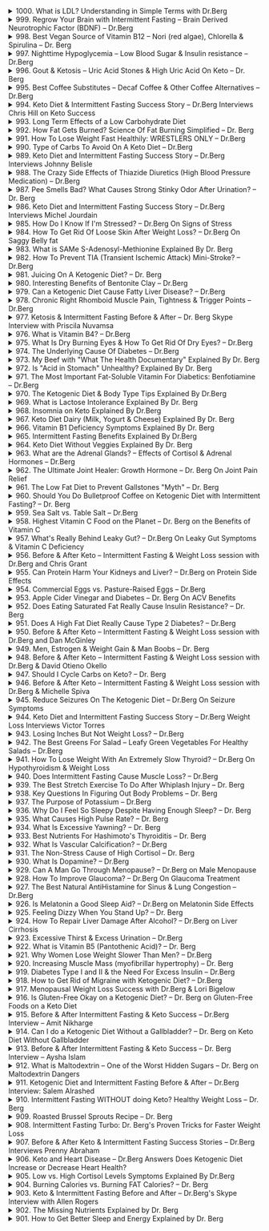 <details>
<summary>1000. What is LDL? Understanding in Simple Terms with Dr.Berg</summary>

[[Youtube]](https://www.youtube.com/watch?v=7G_HzReT8xs)


</details>

<details>
<summary>999. Regrow Your Brain with Intermittent Fasting – Brain Derived Neurotrophic Factor (BDNF) – Dr.Berg</summary>

[[Youtube]](https://www.youtube.com/watch?v=g_zjtwKAaf4)


</details>

<details>
<summary>998. Best Vegan Source of Vitamin B12 – Nori (red algae), Chlorella & Spirulina – Dr. Berg</summary>

[[Youtube]](https://www.youtube.com/watch?v=GL67Ney21mo)


</details>

<details>
<summary>997. Nighttime Hypoglycemia – Low Blood Sugar & Insulin resistance – Dr.Berg</summary>

[[Youtube]](https://www.youtube.com/watch?v=pSt6dxWWYY0)


</details>

<details>
<summary>996. Gout & Ketosis – Uric Acid Stones & High Uric Acid On Keto – Dr. Berg</summary>

[[Youtube]](https://www.youtube.com/watch?v=7nwc3mTacrI)


</details>

<details>
<summary>995. Best Coffee Substitutes – Decaf Coffee & Other Coffee Alternatives – Dr.Berg</summary>

[[Youtube]](https://www.youtube.com/watch?v=egsDvNJDgGs)


</details>

<details>
<summary>994. Keto Diet & Intermittent Fasting Success Story – Dr.Berg Interviews Chris Hill on Keto Success</summary>

[[Youtube]](https://www.youtube.com/watch?v=Au9UujxWF20)


</details>

<details>
<summary>993. Long Term Effects of a Low Carbohydrate Diet</summary>

[[Youtube]](https://www.youtube.com/watch?v=bFLM55uvL9U)


</details>

<details>
<summary>992. How Fat Gets Burned? Science Of Fat Burning Simplified – Dr. Berg</summary>

[[Youtube]](https://www.youtube.com/watch?v=GJQaVRVdn_0)


</details>

<details>
<summary>991. How To Lose Weight Fast Healthily: WRESTLERS ONLY – Dr.Berg</summary>

[[Youtube]](https://www.youtube.com/watch?v=WqnETFltxtM)


</details>

<details>
<summary>990. Type of Carbs To Avoid On A Keto Diet – Dr.Berg</summary>

[[Youtube]](https://www.youtube.com/watch?v=vkVB5-BJEls)


</details>

<details>
<summary>989. Keto Diet and Intermittent Fasting Success Story – Dr.Berg Interviews Johnny Belisle</summary>

[[Youtube]](https://www.youtube.com/watch?v=Zd4R14mBcFw)


</details>

<details>
<summary>988. The Crazy Side Effects of Thiazide Diuretics (High Blood Pressure Medication) – Dr.Berg</summary>

[[Youtube]](https://www.youtube.com/watch?v=JfOBh1cAArk)


</details>

<details>
<summary>987. Pee Smells Bad? What Causes Strong Stinky Odor After Urination? – Dr. Berg</summary>

[[Youtube]](https://www.youtube.com/watch?v=o6xh5DHbsiw)


</details>

<details>
<summary>986. Keto Diet and Intermittent Fasting Success Story – Dr.Berg Interviews Michel Jourdain</summary>

[[Youtube]](https://www.youtube.com/watch?v=IQf5zeUhJxw)


</details>

<details>
<summary>985. How Do I Know If I'm Stressed? – Dr.Berg On Signs of Stress</summary>

[[Youtube]](https://www.youtube.com/watch?v=XZnvdTg_SSE)


</details>

<details>
<summary>984. How To Get Rid Of Loose Skin After Weight Loss? – Dr.Berg On Saggy Belly fat</summary>

[[Youtube]](https://www.youtube.com/watch?v=DhH4sy2U4vw)


</details>

<details>
<summary>983. What is SAMe S-Adenosyl-Methionine Explained By Dr. Berg</summary>

[[Youtube]](https://www.youtube.com/watch?v=nVWzOdxDlh8)


</details>

<details>
<summary>982. How To Prevent TIA (Transient Ischemic Attack) Mini-Stroke? – Dr.Berg</summary>

[[Youtube]](https://www.youtube.com/watch?v=NEQsqwT3xYk)


</details>

<details>
<summary>981. Juicing On A Ketogenic Diet? – Dr. Berg</summary>

[[Youtube]](https://www.youtube.com/watch?v=hwZHaNOwMDk)


</details>

<details>
<summary>980. Interesting Benefits of Bentonite Clay – Dr.Berg</summary>

[[Youtube]](https://www.youtube.com/watch?v=9ye2Swt3YTo)


</details>

<details>
<summary>979. Can a Ketogenic Diet Cause Fatty Liver Disease? – Dr.Berg</summary>

[[Youtube]](https://www.youtube.com/watch?v=8HNzrn_5nFw)


</details>

<details>
<summary>978. Chronic Right Rhomboid Muscle Pain, Tightness & Trigger Points – Dr.Berg</summary>

[[Youtube]](https://www.youtube.com/watch?v=RzzTNlJqCW0)


</details>

<details>
<summary>977. Ketosis & Intermittent Fasting Before & After – Dr. Berg Skype Interview with Priscila Nuvamsa</summary>

[[Youtube]](https://www.youtube.com/watch?v=OjJ1VbmbwQc)


</details>

<details>
<summary>976. What is Vitamin B4? – Dr.Berg</summary>

[[Youtube]](https://www.youtube.com/watch?v=oC3CRPlHVVQ)


</details>

<details>
<summary>975. What Is Dry Burning Eyes & How To Get Rid Of Dry Eyes? – Dr.Berg</summary>

[[Youtube]](https://www.youtube.com/watch?v=It3Bn4hbWzg)


</details>

<details>
<summary>974. The Underlying Cause Of Diabetes – Dr.Berg</summary>

[[Youtube]](https://www.youtube.com/watch?v=rgQ1ffvr5W0)


</details>

<details>
<summary>973. My Beef with "What The Health Documentary" Explained By Dr. Berg</summary>

[[Youtube]](https://www.youtube.com/watch?v=6F-vU0VdhEk)


</details>

<details>
<summary>972. Is "Acid in Stomach" Unhealthy? Explained By Dr. Berg</summary>

[[Youtube]](https://www.youtube.com/watch?v=sHfYr4SGeHo)


</details>

<details>
<summary>971. The Most Important Fat-Soluble Vitamin For Diabetics: Benfotiamine – Dr.Berg</summary>

[[Youtube]](https://www.youtube.com/watch?v=szY9ijBUDUs)


</details>

<details>
<summary>970. The Ketogenic Diet & Body Type Tips Explained By Dr.Berg</summary>

[[Youtube]](https://www.youtube.com/watch?v=z5nYcy9Vb5U)


</details>

<details>
<summary>969. What is Lactose Intolerance Explained By Dr. Berg</summary>

[[Youtube]](https://www.youtube.com/watch?v=iRPzSRWNjyY)


</details>

<details>
<summary>968. Insomnia on Keto Explained By Dr.Berg</summary>

[[Youtube]](https://www.youtube.com/watch?v=cqbQAWpOJVE)


</details>

<details>
<summary>967. Keto Diet Dairy (Milk, Yogurt & Cheese) Explained By Dr. Berg</summary>

[[Youtube]](https://www.youtube.com/watch?v=kuUTAT5N24k)


</details>

<details>
<summary>966. Vitamin B1 Deficiency Symptoms Explained By Dr. Berg</summary>

[[Youtube]](https://www.youtube.com/watch?v=5M5xP_Sv4xQ)


</details>

<details>
<summary>965. Intermittent Fasting Benefits Explained By Dr.Berg</summary>

[[Youtube]](https://www.youtube.com/watch?v=JlmSOqjJhKo)


</details>

<details>
<summary>964. Keto Diet Without Veggies Explained By Dr. Berg</summary>

[[Youtube]](https://www.youtube.com/watch?v=BC0mRQLoqNA)


</details>

<details>
<summary>963. What are the Adrenal Glands? – Effects of Cortisol & Adrenal Hormones – Dr.Berg</summary>

[[Youtube]](https://www.youtube.com/watch?v=9225P7K7bSs)


</details>

<details>
<summary>962. The Ultimate Joint Healer: Growth Hormone – Dr. Berg On Joint Pain Relief</summary>

[[Youtube]](https://www.youtube.com/watch?v=iDyRN9m2mec)


</details>

<details>
<summary>961. The Low Fat Diet to Prevent Gallstones "Myth" – Dr. Berg</summary>

[[Youtube]](https://www.youtube.com/watch?v=NC5mJwiX6wA)


</details>

<details>
<summary>960. Should You Do Bulletproof Coffee on Ketogenic Diet with Intermittent Fasting? – Dr. Berg</summary>

[[Youtube]](https://www.youtube.com/watch?v=K4UDZoQjvTQ)


</details>

<details>
<summary>959. Sea Salt vs. Table Salt – Dr.Berg</summary>

[[Youtube]](https://www.youtube.com/watch?v=FXdpYjp812o)


</details>

<details>
<summary>958. Highest Vitamin C Food on the Planet – Dr. Berg on the Benefits of Vitamin C</summary>

[[Youtube]](https://www.youtube.com/watch?v=Wj9tIVIRqSY)


</details>

<details>
<summary>957. What's Really Behind Leaky Gut? – Dr.Berg On Leaky Gut Symptoms  & Vitamin C Deficiency</summary>

[[Youtube]](https://www.youtube.com/watch?v=3pjaXjmZWpU)


</details>

<details>
<summary>956. Before & After Keto – Intermittent Fasting & Weight Loss session with Dr.Berg and Chris Grant</summary>

[[Youtube]](https://www.youtube.com/watch?v=WNq1IDBOO-U)


</details>

<details>
<summary>955. Can Protein Harm Your Kidneys and Liver? – Dr.Berg on Protein Side Effects</summary>

[[Youtube]](https://www.youtube.com/watch?v=Hrxqd9A0GvA)


</details>

<details>
<summary>954. Commercial Eggs vs. Pasture-Raised Eggs – Dr.Berg</summary>

[[Youtube]](https://www.youtube.com/watch?v=_l0LMxrWGAo)


</details>

<details>
<summary>953. Apple Cider Vinegar and Diabetes – Dr. Berg On ACV Benefits</summary>

[[Youtube]](https://www.youtube.com/watch?v=elutqxNJmG4)


</details>

<details>
<summary>952. Does Eating Saturated Fat Really Cause Insulin Resistance? – Dr. Berg</summary>

[[Youtube]](https://www.youtube.com/watch?v=z33CGmmD30g)


</details>

<details>
<summary>951. Does A High Fat Diet Really Cause Type 2 Diabetes? – Dr.Berg</summary>

[[Youtube]](https://www.youtube.com/watch?v=0bbBkrYqmZE)


</details>

<details>
<summary>950. Before & After Keto – Intermittent Fasting & Weight Loss session with Dr.Berg and Dan McGinley</summary>

[[Youtube]](https://www.youtube.com/watch?v=u1pr3J3WJJg)


</details>

<details>
<summary>949. Men, Estrogen & Weight Gain & Man Boobs – Dr. Berg</summary>

[[Youtube]](https://www.youtube.com/watch?v=9U_ud4x_Zj4)


</details>

<details>
<summary>948. Before & After Keto – Intermittent Fasting & Weight Loss session with Dr.Berg & David Otieno Okello</summary>

[[Youtube]](https://www.youtube.com/watch?v=h_qZEc5eWSM)


</details>

<details>
<summary>947. Should I Cycle Carbs on Keto? – Dr. Berg</summary>

[[Youtube]](https://www.youtube.com/watch?v=0iXSyfjuhX8)


</details>

<details>
<summary>946. Before & After Keto – Intermittent Fasting & Weight Loss session with Dr.Berg & Michelle Spiva</summary>

[[Youtube]](https://www.youtube.com/watch?v=kwX-8qqmYDE)


</details>

<details>
<summary>945. Reduce Seizures On The Ketogenic Diet – Dr.Berg On Seizure Symptoms</summary>

[[Youtube]](https://www.youtube.com/watch?v=TZQ8Iv3MsIM)


</details>

<details>
<summary>944. Keto Diet and Intermittent Fasting Success Story – Dr.Berg Weight Loss Interviews Victor Torres</summary>

[[Youtube]](https://www.youtube.com/watch?v=hABNs3kTaTU)


</details>

<details>
<summary>943. Losing Inches But Not Weight Loss? – Dr.Berg</summary>

[[Youtube]](https://www.youtube.com/watch?v=Gz8c5rry6D4)


</details>

<details>
<summary>942. The Best Greens For Salad – Leafy Green Vegetables For Healthy Salads – Dr.Berg</summary>

[[Youtube]](https://www.youtube.com/watch?v=q_IibOKFlm0)


</details>

<details>
<summary>941. How To Lose Weight With An Extremely Slow Thyroid? – Dr.Berg On Hypothyroidism & Weight Loss</summary>

[[Youtube]](https://www.youtube.com/watch?v=c5bUCdu3UxU)


</details>

<details>
<summary>940. Does Intermittent Fasting Cause Muscle Loss? – Dr.Berg</summary>

[[Youtube]](https://www.youtube.com/watch?v=ovESvZSue6o)


</details>

<details>
<summary>939. The Best Stretch Exercise To Do After Whiplash Injury – Dr. Berg</summary>

[[Youtube]](https://www.youtube.com/watch?v=BEljWKzQJyI)


</details>

<details>
<summary>938. Key Questions In Figuring Out Body Problems – Dr. Berg</summary>

[[Youtube]](https://www.youtube.com/watch?v=t0vTVTOGJec)


</details>

<details>
<summary>937. The Purpose of Potassium – Dr.Berg</summary>

[[Youtube]](https://www.youtube.com/watch?v=Lp4HZLC0v34)


</details>

<details>
<summary>936. Why Do I Feel So Sleepy Despite Having Enough Sleep? – Dr. Berg</summary>

[[Youtube]](https://www.youtube.com/watch?v=NLN8NT7lsqw)


</details>

<details>
<summary>935. What Causes High Pulse Rate? – Dr. Berg</summary>

[[Youtube]](https://www.youtube.com/watch?v=M-eP69y5a6Q)


</details>

<details>
<summary>934. What Is Excessive Yawning? – Dr. Berg</summary>

[[Youtube]](https://www.youtube.com/watch?v=XzHIZdGXpjM)


</details>

<details>
<summary>933. Best Nutrients For Hashimoto's Thyroiditis – Dr. Berg</summary>

[[Youtube]](https://www.youtube.com/watch?v=ioIYatKpDxE)


</details>

<details>
<summary>932. What Is Vascular Calcification? – Dr.Berg</summary>

[[Youtube]](https://www.youtube.com/watch?v=L4-E48eNvxk)


</details>

<details>
<summary>931. The Non-Stress Cause of High Cortisol – Dr. Berg</summary>

[[Youtube]](https://www.youtube.com/watch?v=BiYuIsBzBE4)


</details>

<details>
<summary>930. What Is Dopamine? – Dr.Berg</summary>

[[Youtube]](https://www.youtube.com/watch?v=NUNorglHg1U)


</details>

<details>
<summary>929. Can A Man Go Through Menopause? – Dr.Berg on Male Menopause</summary>

[[Youtube]](https://www.youtube.com/watch?v=zcwFtEI5gtM)


</details>

<details>
<summary>928. How To Improve Glaucoma? – Dr.Berg On Glaucoma Treatment</summary>

[[Youtube]](https://www.youtube.com/watch?v=-7IawR3gJMw)


</details>

<details>
<summary>927. The Best Natural AntiHistamine for Sinus & Lung Congestion – Dr.Berg</summary>

[[Youtube]](https://www.youtube.com/watch?v=X1Rs4o7Bgjg)


</details>

<details>
<summary>926. Is Melatonin a Good Sleep Aid? – Dr.Berg on Melatonin Side Effects</summary>

[[Youtube]](https://www.youtube.com/watch?v=ttvrIK-F68E)


</details>

<details>
<summary>925. Feeling Dizzy When You Stand Up? – Dr. Berg</summary>

[[Youtube]](https://www.youtube.com/watch?v=eVlnNTy4MOw)


</details>

<details>
<summary>924. How To Repair Liver Damage After Alcohol? – Dr.Berg on Liver Cirrhosis</summary>

[[Youtube]](https://www.youtube.com/watch?v=qdQ-2m-czIc)


</details>

<details>
<summary>923. Excessive Thirst & Excess Urination – Dr.Berg</summary>

[[Youtube]](https://www.youtube.com/watch?v=cV1dSHyYXnA)


</details>

<details>
<summary>922. What is Vitamin B5 (Pantothenic Acid)? – Dr. Berg</summary>

[[Youtube]](https://www.youtube.com/watch?v=rxXc_KryJ4w)


</details>

<details>
<summary>921. Why Women Lose Weight Slower Than Men? – Dr.Berg</summary>

[[Youtube]](https://www.youtube.com/watch?v=oe6tyBUnCO4)


</details>

<details>
<summary>920. Increasing Muscle Mass (myofibrillar hypertrophy) – Dr. Berg</summary>

[[Youtube]](https://www.youtube.com/watch?v=YCGQp-ApeCc)


</details>

<details>
<summary>919. Diabetes Type I and II & the Need For Excess Insulin – Dr.Berg</summary>

[[Youtube]](https://www.youtube.com/watch?v=J8h3UTeq9_g)


</details>

<details>
<summary>918. How to Get Rid of Migraine with Ketogenic Diet? – Dr.Berg</summary>

[[Youtube]](https://www.youtube.com/watch?v=IKRCjY0h1oo)


</details>

<details>
<summary>917. Menopausal Weight Loss Success with Dr.Berg & Lori Bigelow</summary>

[[Youtube]](https://www.youtube.com/watch?v=ZRSIFbM8YCo)


</details>

<details>
<summary>916. Is Gluten-Free Okay on a Ketogenic Diet? – Dr. Berg on Gluten-Free Foods on a Keto Diet</summary>

[[Youtube]](https://www.youtube.com/watch?v=GBtT98YoPxY)


</details>

<details>
<summary>915. Before & After Intermittent Fasting & Keto Success – Dr.Berg Interview – Amit Nikharge</summary>

[[Youtube]](https://www.youtube.com/watch?v=2jBcyu4OgFI)


</details>

<details>
<summary>914. Can I do a Ketogenic Diet Without a Gallbladder? – Dr. Berg on Keto Diet Without Gallbladder</summary>

[[Youtube]](https://www.youtube.com/watch?v=y3dTMLPPnPQ)


</details>

<details>
<summary>913. Before & After Intermittent Fasting & Keto Success – Dr. Berg Interview – Aysha Islam</summary>

[[Youtube]](https://www.youtube.com/watch?v=p4Uo5egFKCA)


</details>

<details>
<summary>912. What is Maltodextrin – One of the Worst Hidden Sugars – Dr. Berg on Maltodextrin Dangers</summary>

[[Youtube]](https://www.youtube.com/watch?v=rwpVDXZqq24)


</details>

<details>
<summary>911. Ketogenic Diet and Intermittent Fasting Before & After – Dr.Berg Interview: Salem Alrashed</summary>

[[Youtube]](https://www.youtube.com/watch?v=ndYz9N0I454)


</details>

<details>
<summary>910. Intermittent Fasting WITHOUT doing Keto? Healthy Weight Loss – Dr. Berg</summary>

[[Youtube]](https://www.youtube.com/watch?v=rjnQZfeqHBw)


</details>

<details>
<summary>909. Roasted Brussel Sprouts Recipe – Dr. Berg</summary>

[[Youtube]](https://www.youtube.com/watch?v=mp9Phm2zqiQ)


</details>

<details>
<summary>908. Intermittent Fasting Turbo: Dr. Berg's Proven Tricks for Faster Weight Loss</summary>

[[Youtube]](https://www.youtube.com/watch?v=SYVvqY-evqQ)


</details>

<details>
<summary>907. Before & After Keto & Intermittent Fasting Success Stories – Dr.Berg Interviews Prenny Abraham</summary>

[[Youtube]](https://www.youtube.com/watch?v=pmOA_NOI25U)


</details>

<details>
<summary>906. Keto and Heart Disease – Dr.Berg Answers Does Ketogenic Diet Increase or Decrease Heart Health?</summary>

[[Youtube]](https://www.youtube.com/watch?v=a3oFUywz5DI)


</details>

<details>
<summary>905. Low vs. High Cortisol Levels Symptoms Explained By Dr.Berg</summary>

[[Youtube]](https://www.youtube.com/watch?v=7ugn924mFCo)


</details>

<details>
<summary>904. Burning Calories vs. Burning FAT Calories? – Dr. Berg</summary>

[[Youtube]](https://www.youtube.com/watch?v=Vqdy0RxsCvw)


</details>

<details>
<summary>903. Keto & Intermittent Fasting Before and After – Dr.Berg's Skype Interview with Allen Rogers</summary>

[[Youtube]](https://www.youtube.com/watch?v=s2k8qIWV2ec)


</details>

<details>
<summary>902. The Missing Nutrients Explained by Dr. Berg</summary>

[[Youtube]](https://www.youtube.com/watch?v=6a-_HucXYN0)


</details>

<details>
<summary>901. How to Get Better Sleep and Energy Explained by Dr. Berg</summary>

[[Youtube]](https://www.youtube.com/watch?v=KGHHqefwtr0)


</details>

